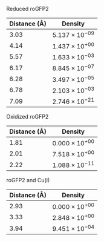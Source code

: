 Reduced roGFP2

| Distance (Å) | Density |
|-----------|-----------|
| 3.03 | $5.137 \times 10^{-09}$ |
| 4.14 | $1.437 \times 10^{+00}$ |
| 5.57 | $1.633 \times 10^{-03}$ |
| 6.17 | $8.845 \times 10^{-07}$ |
| 6.28 | $3.497 \times 10^{-05}$ |
| 6.78 | $2.103 \times 10^{-03}$ |
| 7.09 | $2.746 \times 10^{-21}$ |

Oxidized roGFP2

| Distance (Å) | Density |
|-----------|-----------|
| 1.81 | $0.000 \times 10^{+00}$ |
| 2.01 | $7.518 \times 10^{+00}$ |
| 2.22 | $1.088 \times 10^{-11}$ |

roGFP2 and Cu(I)

| Distance (Å) | Density |
|-----------|-----------|
| 2.93 | $0.000 \times 10^{+00}$ |
| 3.33 | $2.848 \times 10^{+00}$ |
| 3.94 | $9.451 \times 10^{-04}$ |
